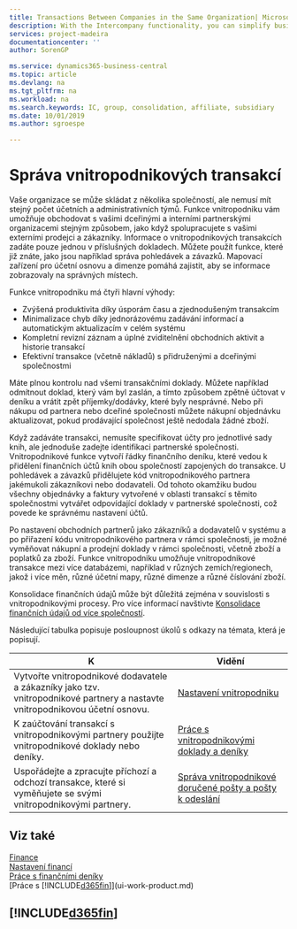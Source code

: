 ```yaml
---
title: Transactions Between Companies in the Same Organization| Microsoft Docs
description: With the Intercompany functionality, you can simplify business processes and transactions between companies within the same organization.  
services: project-madeira
documentationcenter: ''
author: SorenGP

ms.service: dynamics365-business-central
ms.topic: article
ms.devlang: na
ms.tgt_pltfrm: na
ms.workload: na
ms.search.keywords: IC, group, consolidation, affiliate, subsidiary
ms.date: 10/01/2019
ms.author: sgroespe

---
```

# Správa vnitropodnikových transakcí
Vaše organizace se může skládat z několika společností, ale nemusí mít stejný počet účetních a administrativních týmů. Funkce vnitropodniku vám umožňuje obchodovat s vašimi dceřinými a interními partnerskými organizacemi stejným způsobem, jako když spolupracujete s vašimi externími prodejci a zákazníky. Informace o vnitropodnikových transakcích zadáte pouze jednou v příslušných dokladech. Můžete použít funkce, které již znáte, jako jsou například správa pohledávek a závazků. Mapovací zařízení pro účetní osnovu a dimenze pomáhá zajistit, aby se informace zobrazovaly na správných místech.

Funkce vnitropodniku má čtyři hlavní výhody:

- Zvýšená produktivita díky úsporám času a zjednodušeným transakcím
- Minimalizace chyb díky jednorázovému zadávání informací a automatickým aktualizacím v celém systému
- Kompletní revizní záznam a úplné zviditelnění obchodních aktivit a historie transakcí
- Efektivní transakce (včetně nákladů) s přidruženými a dceřinými společnostmi

Máte plnou kontrolu nad všemi transakčními doklady. Můžete například odmítnout doklad, který vám byl zaslán, a tímto způsobem zpětně účtovat v deníku a vrátit zpět příjemky/dodávky, které byly nesprávné. Nebo při nákupu od partnera nebo dceřiné společnosti můžete nákupní objednávku aktualizovat, pokud prodávající společnost ještě nedodala žádné zboží.

Když zadáváte transakci, nemusíte specifikovat účty pro jednotlivé sady knih, ale jednoduše zadejte identifikaci partnerské společnosti. Vnitropodnikové funkce vytvoří řádky finančního deníku, které vedou k přidělení finančních účtů knih obou společností zapojených do transakce. U pohledávek a závazků přidělujete kód vnitropodnikového partnera jakémukoli zákazníkovi nebo dodavateli. Od tohoto okamžiku budou všechny objednávky a faktury vytvořené v oblasti transakcí s těmito společnostmi vytvářet odpovídající doklady v partnerské společnosti, což povede ke správnému nastavení účtů.

Po nastavení obchodních partnerů jako zákazníků a dodavatelů v systému a po přiřazení kódu vnitropodnikového partnera v rámci společnosti, je možné vyměňovat nákupní a prodejní doklady v rámci společnosti, včetně zboží a poplatků za zboží. Funkce vnitropodniku umožňuje vnitropodnikové transakce mezi více databázemi, například v různých zemích/regionech, jakož i více měn, různé účetní mapy, různé dimenze a různé číslování zboží.

Konsolidace finančních údajů může být důležitá zejména v souvislosti s vnitropodnikovými procesy. Pro více informací navštivte [Konsolidace finančních údajů od více společností](finance-consolidated-company-reporting.md).

Následující tabulka popisuje posloupnost úkolů s odkazy na témata, která je popisují.

| K | Vidění |
|---|---|
| Vytvořte vnitropodnikové dodavatele a zákazníky jako tzv. vnitropodnikové partnery a nastavte vnitropodnikovou účetní osnovu. | [Nastavení vnitropodniku](intercompany-how-setup.md) |
| K zaúčtování transakcí s vnitropodnikovými partnery použijte vnitropodnikové doklady nebo deníky. | [Práce s vnitropodnikovými doklady a deníky](intercompany-how-work-documents-journals.md) |
| Uspořádejte a zpracujte příchozí a odchozí transakce, které si vyměňujete se svými vnitropodnikovými partnery. | [Správa vnitropodnikové doručené pošty a pošty k odeslání](intercompany-how-manage-intercompany-inbox.md) |

## Viz také
[Finance](finance.md)  
[Nastavení financí](finance-setup-finance.md)  
[Práce s finančními deníky](ui-work-general-journals.md)  
[Práce s [!INCLUDE[d365fin](includes/d365fin_md.md)]](ui-work-product.md)

## [!INCLUDE[d365fin](includes/free_trial_md.md)]
